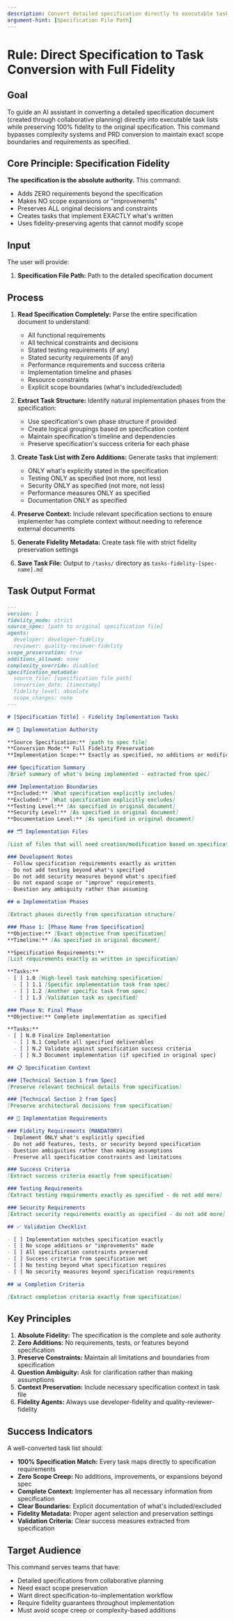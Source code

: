 ```yaml
---
description: Convert detailed specification directly to executable task list with full fidelity preservation
argument-hint: [Specification File Path]
---
```


# Rule: Direct Specification to Task Conversion with Full Fidelity

## Goal

To guide an AI assistant in converting a detailed specification document (created through collaborative planning) directly into executable task lists while preserving 100% fidelity to the original specification. This command bypasses complexity systems and PRD conversion to maintain exact scope boundaries and requirements as specified.

## Core Principle: Specification Fidelity

**The specification is the absolute authority.** This command:
- Adds ZERO requirements beyond the specification
- Makes NO scope expansions or "improvements"
- Preserves ALL original decisions and constraints
- Creates tasks that implement EXACTLY what's written
- Uses fidelity-preserving agents that cannot modify scope

## Input

The user will provide:
1. **Specification File Path:** Path to the detailed specification document

## Process

1. **Read Specification Completely:** Parse the entire specification document to understand:
   - All functional requirements
   - All technical constraints and decisions
   - Stated testing requirements (if any)
   - Stated security requirements (if any)
   - Performance requirements and success criteria
   - Implementation timeline and phases
   - Resource constraints
   - Explicit scope boundaries (what's included/excluded)

2. **Extract Task Structure:** Identify natural implementation phases from the specification:
   - Use specification's own phase structure if provided
   - Create logical groupings based on specification content
   - Maintain specification's timeline and dependencies
   - Preserve specification's success criteria for each phase

3. **Create Task List with Zero Additions:** Generate tasks that implement:
   - ONLY what's explicitly stated in the specification
   - Testing ONLY as specified (not more, not less)
   - Security ONLY as specified (not more, not less)  
   - Performance measures ONLY as specified
   - Documentation ONLY as specified

4. **Preserve Context:** Include relevant specification sections to ensure implementer has complete context without needing to reference external documents

5. **Generate Fidelity Metadata:** Create task file with strict fidelity preservation settings

6. **Save Task File:** Output to `/tasks/` directory as `tasks-fidelity-[spec-name].md`

## Task Output Format

```markdown
---
version: 1
fidelity_mode: strict
source_spec: [path to original specification file]
agents:
  developer: developer-fidelity
  reviewer: quality-reviewer-fidelity
scope_preservation: true
additions_allowed: none
complexity_override: disabled
specification_metadata:
  source_file: [specification file path]
  conversion_date: [timestamp]
  fidelity_level: absolute
  scope_changes: none
---

# [Specification Title] - Fidelity Implementation Tasks

## 🎯 Implementation Authority

**Source Specification:** [path to spec file]
**Conversion Mode:** Full Fidelity Preservation
**Implementation Scope:** Exactly as specified, no additions or modifications

### Specification Summary
[Brief summary of what's being implemented - extracted from spec]

### Implementation Boundaries  
**Included:** [What specification explicitly includes]
**Excluded:** [What specification explicitly excludes]  
**Testing Level:** [As specified in original document]
**Security Level:** [As specified in original document]
**Documentation Level:** [As specified in original document]

## 🗂️ Implementation Files

[List of files that will need creation/modification based on specification analysis]

### Development Notes
- Follow specification requirements exactly as written
- Do not add testing beyond what's specified
- Do not add security measures beyond what's specified
- Do not expand scope or "improve" requirements
- Question any ambiguity rather than assuming

## ⚙️ Implementation Phases

[Extract phases directly from specification structure]

### Phase 1: [Phase Name from Specification]
**Objective:** [Exact objective from specification]
**Timeline:** [As specified in original document]

**Specification Requirements:**
[List requirements exactly as written in specification]

**Tasks:**
- [ ] 1.0 [High-level task matching specification]
  - [ ] 1.1 [Specific implementation task from spec]
  - [ ] 1.2 [Another specific task from spec]
  - [ ] 1.3 [Validation task as specified]

### Phase N: Final Phase
**Objective:** Complete implementation as specified

**Tasks:**
- [ ] N.0 Finalize Implementation
  - [ ] N.1 Complete all specified deliverables
  - [ ] N.2 Validate against specification success criteria
  - [ ] N.3 Document implementation (if specified in original spec)

## 📋 Specification Context

### [Technical Section 1 from Spec]
[Preserve relevant technical details from specification]

### [Technical Section 2 from Spec]  
[Preserve architectural decisions from specification]

## 🚨 Implementation Requirements

### Fidelity Requirements (MANDATORY)
- Implement ONLY what's explicitly specified
- Do not add features, tests, or security beyond specification
- Question ambiguities rather than making assumptions
- Preserve all specification constraints and limitations

### Success Criteria
[Extract success criteria exactly from specification]

### Testing Requirements
[Extract testing requirements exactly as specified - do not add more]

### Security Requirements
[Extract security requirements exactly as specified - do not add more]

## ✅ Validation Checklist

- [ ] Implementation matches specification exactly
- [ ] No scope additions or "improvements" made
- [ ] All specification constraints preserved
- [ ] Success criteria from specification met
- [ ] No testing beyond what specification requires
- [ ] No security measures beyond specification requirements

## 📊 Completion Criteria

[Extract completion criteria exactly from specification]

```

## Key Principles

1. **Absolute Fidelity:** The specification is the complete and sole authority
2. **Zero Additions:** No requirements, tests, or features beyond specification
3. **Preserve Constraints:** Maintain all limitations and boundaries from specification
4. **Question Ambiguity:** Ask for clarification rather than making assumptions
5. **Context Preservation:** Include necessary specification context in task file
6. **Fidelity Agents:** Always use developer-fidelity and quality-reviewer-fidelity

## Success Indicators

A well-converted task list should:
- **100% Specification Match:** Every task maps directly to specification requirements
- **Zero Scope Creep:** No additions, improvements, or expansions beyond spec
- **Complete Context:** Implementer has all necessary information from specification
- **Clear Boundaries:** Explicit documentation of what's included/excluded
- **Fidelity Metadata:** Proper agent selection and preservation settings
- **Validation Criteria:** Clear success measures extracted from specification

## Target Audience

This command serves teams that have:
- Detailed specifications from collaborative planning
- Need exact scope preservation
- Want direct specification-to-implementation workflow
- Require fidelity guarantees throughout implementation
- Must avoid scope creep or complexity-based additions